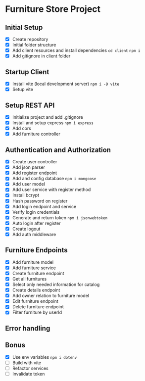 # Furniture Store Project

## Initial Setup
 - [x] Create repository
 - [x] Initial folder structure
 - [x] Add client resources and install dependencies `cd client` `npm i`
 - [x] Add gitignore in client folder

## Startup Client
 - [x] Install vite (local development server) `npm i -D vite`
 - [x] Setup vite

## Setup REST API
 - [x] Initialize project and add .gitignore
 - [x] Install and setup express `npm i express`
 - [x] Add cors
 - [x] Add furniture controller

## Authentication and Authorization
 - [x] Create user controller
 - [x] Add json parser
 - [x] Add register endpoint
 - [x] Add and config database `npm i mongoose`
 - [x] Add user model
 - [x] Add user service with register method
 - [x] Install bcrypt
 - [x] Hash password on register
 - [x] Add login endpoint and service
 - [x] Verify login credentials
 - [x] Generate and return token `npm i jsonwebtoken`
 - [x] Auto login after register
 - [x] Create logout
 - [x] Add auth middleware
  
## Furniture Endpoints
 - [x] Add furniture model
 - [x] Add furniture service
 - [x] Create furniture endpoint
 - [x] Get all furnitures
 - [x] Select only needed information for catalog
 - [x] Create details endpoint
 - [x] Add owner relation to furniture model
 - [x] Edit furniture endpoint
 - [x] Delete furniture endpoint
 - [x] Filter furniture by userId

## Error handling

## Bonus
 - [x] Use env variables `npm i dotenv`
 - [ ] Build with vite
 - [ ] Refactor services
 - [ ] Invalidate token
